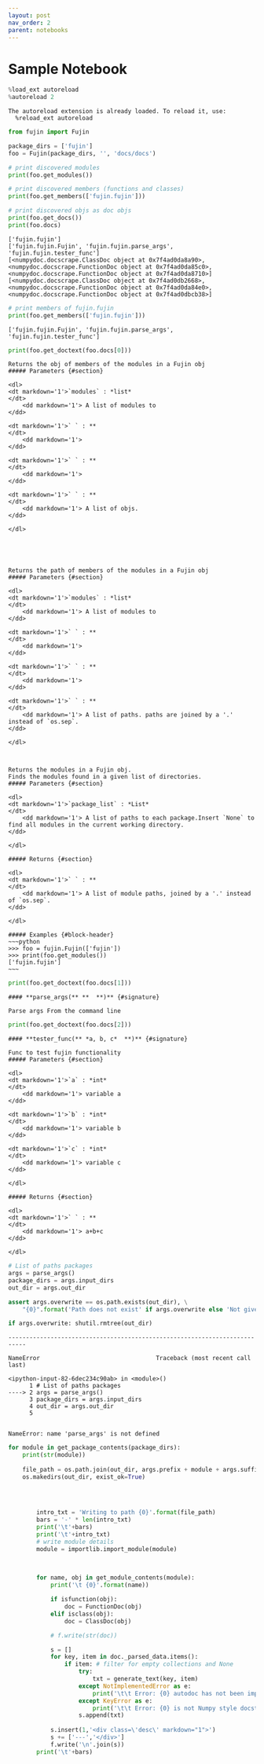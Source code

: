 ```yaml
---
layout: post
nav_order: 2
parent: notebooks
---
```


# Sample Notebook


```python
%load_ext autoreload
%autoreload 2
```

    The autoreload extension is already loaded. To reload it, use:
      %reload_ext autoreload



```python
from fujin import Fujin
```


```python
package_dirs = ['fujin']
foo = Fujin(package_dirs, '', 'docs/docs')

# print discovered modules
print(foo.get_modules())

# print discovered members (functions and classes)
print(foo.get_members(['fujin.fujin']))

# print discovered objs as doc objs
print(foo.get_docs())
print(foo.docs)
```

    ['fujin.fujin']
    ['fujin.fujin.Fujin', 'fujin.fujin.parse_args', 'fujin.fujin.tester_func']
    [<numpydoc.docscrape.ClassDoc object at 0x7f4ad0da8a90>, <numpydoc.docscrape.FunctionDoc object at 0x7f4ad0da85c0>, <numpydoc.docscrape.FunctionDoc object at 0x7f4ad0da8710>]
    [<numpydoc.docscrape.ClassDoc object at 0x7f4ad0db2668>, <numpydoc.docscrape.FunctionDoc object at 0x7f4ad0da84e0>, <numpydoc.docscrape.FunctionDoc object at 0x7f4ad0dbcb38>]



```python
# print members of fujin.fujin
print(foo.get_members(['fujin.fujin']))
```

    ['fujin.fujin.Fujin', 'fujin.fujin.parse_args', 'fujin.fujin.tester_func']



```python
print(foo.get_doctext(foo.docs[0]))
```

    
    
    
    
    Returns the obj of members of the modules in a Fujin obj
    ##### Parameters {#section}
    
    <dl>
    <dt markdown='1'>`modules` : *list*
    </dt>
    	<dd markdown='1'> A list of modules to  
    </dd>
    
    <dt markdown='1'>` ` : **
    </dt>
    	<dd markdown='1'>  
    </dd>
    
    <dt markdown='1'>` ` : **
    </dt>
    	<dd markdown='1'>  
    </dd>
    
    <dt markdown='1'>` ` : **
    </dt>
    	<dd markdown='1'> A list of objs. 
    </dd>
    
    </dl>
    
    
    
    
    
    Returns the path of members of the modules in a Fujin obj
    ##### Parameters {#section}
    
    <dl>
    <dt markdown='1'>`modules` : *list*
    </dt>
    	<dd markdown='1'> A list of modules to  
    </dd>
    
    <dt markdown='1'>` ` : **
    </dt>
    	<dd markdown='1'>  
    </dd>
    
    <dt markdown='1'>` ` : **
    </dt>
    	<dd markdown='1'>  
    </dd>
    
    <dt markdown='1'>` ` : **
    </dt>
    	<dd markdown='1'> A list of paths. paths are joined by a '.' instead of `os.sep`. 
    </dd>
    
    </dl>
    
    
    
    Returns the modules in a Fujin obj.
    Finds the modules found in a given list of directories. 
    ##### Parameters {#section}
    
    <dl>
    <dt markdown='1'>`package_list` : *List*
    </dt>
    	<dd markdown='1'> A list of paths to each package.Insert `None` to find all modules in the current working directory. 
    </dd>
    
    </dl>
    
    ##### Returns {#section}
    
    <dl>
    <dt markdown='1'>` ` : **
    </dt>
    	<dd markdown='1'> A list of module paths, joined by a '.' instead of `os.sep`. 
    </dd>
    
    </dl>
    
    ##### Examples {#block-header}
    ~~~python
    >>> foo = fujin.Fujin(['fujin'])
    >>> print(foo.get_modules())
    ['fujin.fujin']
    ~~~
    
    
    
    
    
    
    
    
    
    
    
    
    
    
    
    
    
    



```python
print(foo.get_doctext(foo.docs[1]))
```

    #### **parse_args(** **  **)** {#signature}
    
    Parse args From the command line



```python
print(foo.get_doctext(foo.docs[2]))
```

    #### **tester_func(** *a, b, c*  **)** {#signature}
    
    Func to test fujin functionality
    ##### Parameters {#section}
    
    <dl>
    <dt markdown='1'>`a` : *int*
    </dt>
    	<dd markdown='1'> variable a 
    </dd>
    
    <dt markdown='1'>`b` : *int*
    </dt>
    	<dd markdown='1'> variable b 
    </dd>
    
    <dt markdown='1'>`c` : *int*
    </dt>
    	<dd markdown='1'> variable c 
    </dd>
    
    </dl>
    
    ##### Returns {#section}
    
    <dl>
    <dt markdown='1'>` ` : **
    </dt>
    	<dd markdown='1'> a+b+c 
    </dd>
    
    </dl>
    



```python
# List of paths packages
args = parse_args()
package_dirs = args.input_dirs
out_dir = args.out_dir

assert args.overwrite == os.path.exists(out_dir), \
    "{0}".format('Path does not exist' if args.overwrite else 'Not given permission to overwrite')

if args.overwrite: shutil.rmtree(out_dir)        
```


    ---------------------------------------------------------------------------

    NameError                                 Traceback (most recent call last)

    <ipython-input-82-6dec234c90ab> in <module>()
          1 # List of paths packages
    ----> 2 args = parse_args()
          3 package_dirs = args.input_dirs
          4 out_dir = args.out_dir
          5 


    NameError: name 'parse_args' is not defined



```python
for module in get_package_contents(package_dirs):
    print(str(module))
    
    file_path = os.path.join(out_dir, args.prefix + module + args.suffix + '.md')
    os.makedirs(out_dir, exist_ok=True)

    

    
        intro_txt = 'Writing to path {0}'.format(file_path)
        bars = '-' * len(intro_txt)
        print('\t'+bars)
        print('\t'+intro_txt)
        # write module details
        module = importlib.import_module(module)

        
        
        for name, obj in get_module_contents(module):
            print('\t {0}'.format(name))

            if isfunction(obj):
                doc = FunctionDoc(obj)
            elif isclass(obj):
                doc = ClassDoc(obj)

            # f.write(str(doc))

            s = []
            for key, item in doc._parsed_data.items():
                if item: # filter for empty collections and None
                    try: 
                        txt = generate_text(key, item)
                    except NotImplementedError as e:
                        print('\t\t Error: {0} autodoc has not been implemented yet'.format(key))
                    except KeyError as e:
                        print('\t\t Error: {0} is not Numpy style docstring'.format(key))
                    s.append(txt)
            
            s.insert(1,'<div class=\'desc\' markdown="1">')
            s += ['---','</div>']
            f.write('\n'.join(s))
        print('\t'+bars)

```
